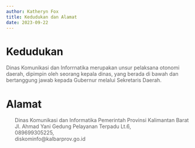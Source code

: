 ```yaml
---
author: Katheryn Fox
title: Kedudukan dan Alamat
date: 2023-09-22
---
```


<div class="container-besar px-8">
    <div class="my-10">
        <div class="">
            <h1 class="font-bold text-3xl mb-4">Kedudukan</h1>
            <p class="text-base text-justify" style="opacity: 70%">Dinas Komunikasi dan Inforrnatika merupakan unsur pelaksana otonomi daerah, dipimpin oleh seorang kepala dinas, yang berada di bawah dan bertanggung jawab kepada Gubernur melalui Sekretaris Daerah.</p>
        </div>
    </div>
    <div class="my-10">
        <div class="">
            <h1 class="font-bold text-3xl mb-4">Alamat</h1>
            <ul style="list-style-type: circle;" class="mx-auto">
                <li style="list-style-type: none; opacity: 70%"><i class='mr-1 fas fa-map-marker-alt'></i> Dinas Komunikasi dan Informatika Pemerintah Provinsi Kalimantan Barat
                    Jl. Ahmad Yani Gedung Pelayanan Terpadu Lt.6,
                </li>
                <li style="list-style-type: none; opacity: 70%"><i class='mr-1 fas fa-phone-alt'></i> 089699305225,</li>
                <li style="list-style-type: none; opacity: 70%"><i class='mr-1 far fa-envelope'></i> diskominfo@kalbarprov.go.id</li>
            </ul>
        </div>
    </div>
</div>